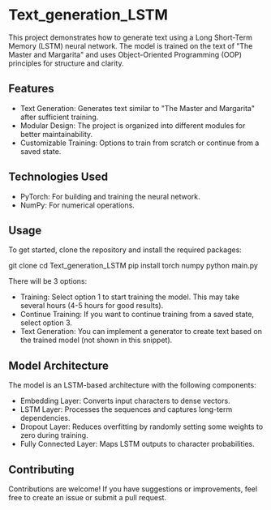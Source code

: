 # Text_generation_LSTM
This project demonstrates how to generate text using a Long Short-Term Memory (LSTM) neural network. The model is trained on the text of "The Master and Margarita" and uses Object-Oriented Programming (OOP) principles for structure and clarity.

## Features
- Text Generation: Generates text similar to "The Master and Margarita" after sufficient training.
- Modular Design: The project is organized into different modules for better maintainability.
- Customizable Training: Options to train from scratch or continue from a saved state.

## Technologies Used
- PyTorch: For building and training the neural network.
- NumPy: For numerical operations.
  
## Usage
To get started, clone the repository and install the required packages:

git clone <repository-url>
cd Text_generation_LSTM
pip install torch numpy
python main.py

There will be 3 options:
- Training: Select option 1 to start training the model. This may take several hours (4-5 hours for good results).
- Continue Training: If you want to continue training from a saved state, select option 3.
- Text Generation: You can implement a generator to create text based on the trained model (not shown in this snippet).

## Model Architecture
The model is an LSTM-based architecture with the following components:

- Embedding Layer: Converts input characters to dense vectors.
- LSTM Layer: Processes the sequences and captures long-term dependencies.
- Dropout Layer: Reduces overfitting by randomly setting some weights to zero during training.
- Fully Connected Layer: Maps LSTM outputs to character probabilities.

## Contributing
Contributions are welcome! If you have suggestions or improvements, feel free to create an issue or submit a pull request.
